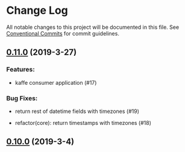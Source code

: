# Change Log

All notable changes to this project will be documented in this file.
See [Conventional Commits](Https://conventionalcommits.org) for commit guidelines.

<!-- changelog -->

## [0.11.0](https://github.com/edenlabllc/event_manager/compare/0.10.0...0.11.0) (2019-3-27)




### Features:

* kaffe consumer application (#17)

### Bug Fixes:

* return rest of datetime fields with timezones (#19)

* refactor(core): return timestamps with timezones (#18)

## [0.10.0](https://github.com/edenlabllc/event_manager/compare/0.10.0...0.10.0) (2019-3-4)



